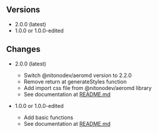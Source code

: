## Versions

-   2.0.0 (latest)
-   1.0.0 or 1.0.0-edited

## Changes

-   2.0.0 (latest)

    -   Switch @nitonodev/aeromd version to 2.2.0
    -   Remove return at generateStyles function
    -   Add import css file from @nitonodev/aeromd library
    -   See documentation at [README.md](https://www.npmjs.com/package/@nitonodev/aeromd-html/v/2.0.0)

-   1.0.0 or 1.0.0-edited
    -   Add basic functions
    -   See documentation at [README.md](https://www.npmjs.com/package/@nitonodev/aeromd-html/v/1.0.0)
